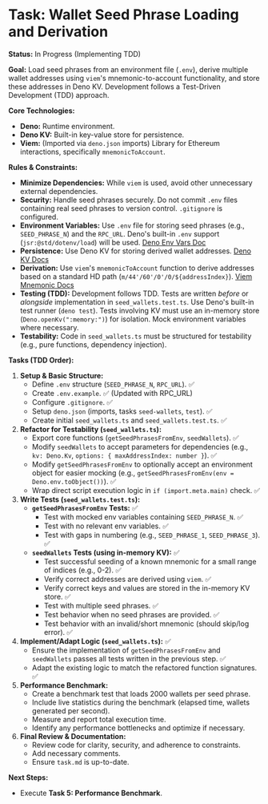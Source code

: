 # Task: Wallet Seed Phrase Loading and Derivation

**Status:** In Progress (Implementing TDD)

**Goal:** Load seed phrases from an environment file (`.env`), derive multiple wallet addresses using `viem`'s mnemonic-to-account functionality, and store these addresses in Deno KV. Development follows a Test-Driven Development (TDD) approach.

**Core Technologies:**

*   **Deno:** Runtime environment.
*   **Deno KV:** Built-in key-value store for persistence.
*   **Viem:** (Imported via `deno.json` imports) Library for Ethereum interactions, specifically `mnemonicToAccount`.

**Rules & Constraints:**

*   **Minimize Dependencies:** While `viem` is used, avoid other unnecessary external dependencies.
*   **Security:** Handle seed phrases securely. Do not commit `.env` files containing real seed phrases to version control. `.gitignore` is configured.
*   **Environment Variables:** Use `.env` file for storing seed phrases (e.g., `SEED_PHRASE_N`) and the `RPC_URL`. Deno's built-in `.env` support (`jsr:@std/dotenv/load`) will be used. [Deno Env Vars Doc](https://docs.deno.com/runtime/reference/env_variables/)
*   **Persistence:** Use Deno KV for storing derived wallet addresses. [Deno KV Docs](https://docs.deno.com/deploy/kv/manual/)
*   **Derivation:** Use `viem`'s `mnemonicToAccount` function to derive addresses based on a standard HD path (`m/44'/60'/0'/0/${addressIndex}`). [Viem Mnemonic Docs](https://viem.sh/docs/accounts/local/mnemonicToAccount)
*   **Testing (TDD):** Development follows TDD. Tests are written *before* or *alongside* implementation in `seed_wallets.test.ts`. Use Deno's built-in test runner (`deno test`). Tests involving KV must use an in-memory store (`Deno.openKv(":memory:")`) for isolation. Mock environment variables where necessary.
*   **Testability:** Code in `seed_wallets.ts` must be structured for testability (e.g., pure functions, dependency injection).

**Tasks (TDD Order):**

1.  **Setup & Basic Structure:**
    *   Define `.env` structure (`SEED_PHRASE_N`, `RPC_URL`). ✅
    *   Create `.env.example`. ✅ (Updated with RPC_URL)
    *   Configure `.gitignore`. ✅
    *   Setup `deno.json` (imports, tasks `seed-wallets`, `test`). ✅
    *   Create initial `seed_wallets.ts` and `seed_wallets.test.ts`. ✅
2.  **Refactor for Testability (`seed_wallets.ts`):**
    *   Export core functions (`getSeedPhrasesFromEnv`, `seedWallets`). ✅
    *   Modify `seedWallets` to accept parameters for dependencies (e.g., `kv: Deno.Kv`, `options: { maxAddressIndex: number }`). ✅
    *   Modify `getSeedPhrasesFromEnv` to optionally accept an environment object for easier mocking (e.g., `getSeedPhrasesFromEnv(env = Deno.env.toObject())`). ✅
    *   Wrap direct script execution logic in `if (import.meta.main)` check. ✅
3.  **Write Tests (`seed_wallets.test.ts`):**
    *   **`getSeedPhrasesFromEnv` Tests:** ✅
        *   Test with mocked env variables containing `SEED_PHRASE_N`. ✅
        *   Test with no relevant env variables. ✅
        *   Test with gaps in numbering (e.g., `SEED_PHRASE_1`, `SEED_PHRASE_3`). ✅
    *   **`seedWallets` Tests (using in-memory KV):** ✅
        *   Test successful seeding of a known mnemonic for a small range of indices (e.g., 0-2). ✅
        *   Verify correct addresses are derived using `viem`. ✅
        *   Verify correct keys and values are stored in the in-memory KV store. ✅
        *   Test with multiple seed phrases. ✅
        *   Test behavior when no seed phrases are provided. ✅
        *   Test behavior with an invalid/short mnemonic (should skip/log error). ✅
4.  **Implement/Adapt Logic (`seed_wallets.ts`):** ✅
    *   Ensure the implementation of `getSeedPhrasesFromEnv` and `seedWallets` passes all tests written in the previous step. ✅
    *   Adapt the existing logic to match the refactored function signatures. ✅
5.  **Performance Benchmark:**
    *   Create a benchmark test that loads 2000 wallets per seed phrase.
    *   Include live statistics during the benchmark (elapsed time, wallets generated per second).
    *   Measure and report total execution time.
    *   Identify any performance bottlenecks and optimize if necessary.
6.  **Final Review & Documentation:**
    *   Review code for clarity, security, and adherence to constraints.
    *   Add necessary comments.
    *   Ensure `task.md` is up-to-date.

**Next Steps:**

*   Execute **Task 5: Performance Benchmark**. 
